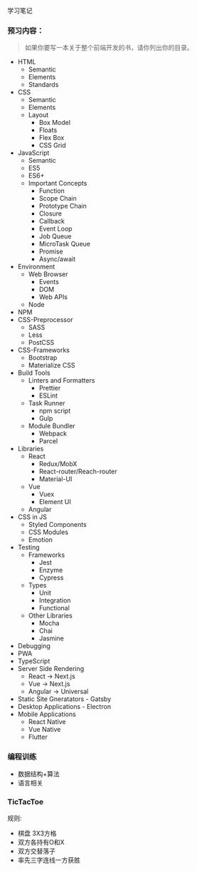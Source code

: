 学习笔记

### 预习内容：
> 如果你要写一本关于整个前端开发的书，请你列出你的目录。

- HTML
  - Semantic
  - Elements
  - Standards
- CSS
  - Semantic
  - Elements
  - Layout
    - Box Model
    - Floats
    - Flex Box
    - CSS Grid
- JavaScript
  - Semantic
  - ES5
  - ES6+
  - Important Concepts
    - Function
    - Scope Chain
    - Prototype Chain
    - Closure
    - Callback
    - Event Loop
    - Job Queue
    - MicroTask Queue
    - Promise
    - Async/await
- Environment
  - Web Browser
    - Events
    - DOM
    - Web APIs
  - Node
- NPM
- CSS-Preprocessor
  - SASS
  - Less
  - PostCSS
- CSS-Frameworks
  - Bootstrap
  - Materialize CSS
- Build Tools
  - Linters and Formatters
    - Prettier
    - ESLint
  - Task Runner
    - npm script
    - Gulp
  - Module Bundler
    - Webpack
    - Parcel
- Libraries
  - React
    - Redux/MobX
    - React-router/Reach-router
    - Material-UI
  - Vue
    - Vuex
    - Element UI
  - Angular
- CSS in JS
  - Styled Components
  - CSS Modules
  - Emotion
- Testing
  - Frameworks
    - Jest
    - Enzyme
    - Cypress
  - Types
    - Unit
    - Integration
    - Functional
  - Other Libraries
    - Mocha
    - Chai
    - Jasmine
- Debugging
- PWA
- TypeScript
- Server Side Rendering
  - React -> Next.js
  - Vue -> Next.js
  - Angular -> Universal
- Static Site Gneratators - Gatsby
- Desktop Applications - Electron
- Mobile Applications
  - React Native
  - Vue Native
  - Flutter

### 编程训练
- 数据结构+算法
- 语言相关

### TicTacToe

规则:
  - 棋盘 3X3方格
  - 双方各持有O和X
  - 双方交替落子
  - 率先三字连线一方获胜

